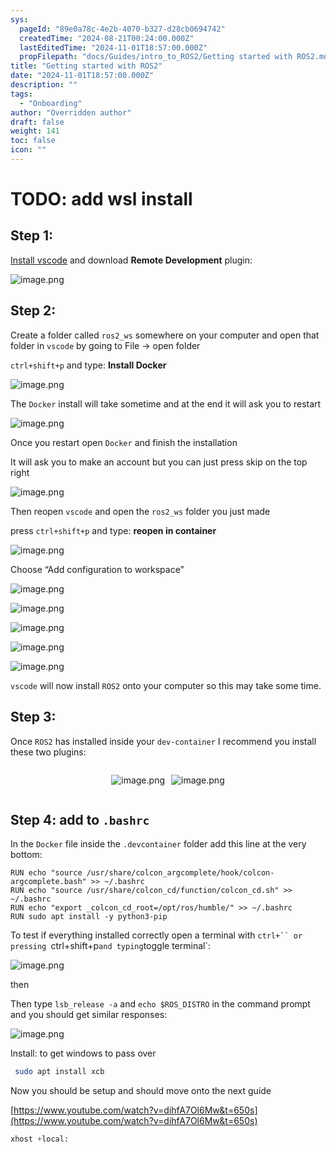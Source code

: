 ```yaml
---
sys:
  pageId: "89e0a78c-4e2b-4070-b327-d28cb0694742"
  createdTime: "2024-08-21T00:24:00.000Z"
  lastEditedTime: "2024-11-01T18:57:00.000Z"
  propFilepath: "docs/Guides/intro_to_ROS2/Getting started with ROS2.md"
title: "Getting started with ROS2"
date: "2024-11-01T18:57:00.000Z"
description: ""
tags:
  - "Onboarding"
author: "Overridden author"
draft: false
weight: 141
toc: false
icon: ""
---
```


# TODO: add wsl install

## Step 1:

[Install vscode](https://code.visualstudio.com/download) and download **Remote Development** plugin:

![image.png](https://prod-files-secure.s3.us-west-2.amazonaws.com/d518164a-d88e-44d1-a4ee-3adb3bd8bce0/efb52993-1881-4a40-b95e-6f020334f022/image.png?X-Amz-Algorithm=AWS4-HMAC-SHA256&X-Amz-Content-Sha256=UNSIGNED-PAYLOAD&X-Amz-Credential=ASIAZI2LB4663Q64VXMD%2F20250428%2Fus-west-2%2Fs3%2Faws4_request&X-Amz-Date=20250428T041159Z&X-Amz-Expires=3600&X-Amz-Security-Token=IQoJb3JpZ2luX2VjENH%2F%2F%2F%2F%2F%2F%2F%2F%2F%2FwEaCXVzLXdlc3QtMiJGMEQCICm9uuhA%2FzlGT%2Fj9X0QNEs2ggT0CD6So%2BsbDdWEDPalfAiAFZnLMTxQv9fOZmS3UKdHT7%2F8NdiDZeNBLFmQdR4VoSyr%2FAwhqEAAaDDYzNzQyMzE4MzgwNSIMBh9fV4jEdt%2FnOEqrKtwD7BDnu0ZyzAQeU0CRKJgnJ4EXxGApUgfpRoOf09Xi3rbbAt9mcWgoVfh2P%2FOuWdjkiC16eSZo3YJBqhOxAmm1i8i2TCFwtin9nB1RQFRsekKTiWqgSW5oiDKZscRVFtQsABDs2C10cWr1k9WX%2BEdHINsATndIBYCmy%2BhZjy7HZy7I3MEk8gdPNXXUByJMzTBLpM%2BHudxLzhpL5UlUw4HRRNxUiuHeWqA1OhbEepwQvPyBjKoW7XJ8K4rg3AwsWKFb%2Bs0Cx3BUSoxHNB67%2FNXfQ%2BG14BDQNqGEEBruX%2Bo2V6i6KY%2FGBzGQAQgRr8Ii06mTo5ViJu2CCuXBzBrYWI0alJT4GJh4%2FeYTeyiJcwnwThKeF%2BSVo9HqDzljRKCF0tQ6xkZmsOoFCmx3YOCqfyEAw01dbkHBtbE08q3%2BOgxsCMw1bncwRh2%2FyjWPgLNF5gNdOIR8VlTyb2SiGfUjkMu8oASVI8KVsNVGgdZvYIbfERaGBeZ1WPH7B%2BUFDLlIPCsUZYKCHyndA9xJsM865efsCqAX45cvE443tDBnGBslQKSz41gmbT0NAzZed81d6eUX%2BI2LUvM5jMdKoUYQLHaQ8%2FAA2QwML20JlTNfEJTngXpFLlK59ZePoobsagow%2FaG7wAY6pgHJmwcBORK9h6mBThteX2nxV%2FSnx2JZOG%2FGIQGzzfpS0dO4CkdpFtS5UvY28yvPlU896EAy1vl%2F8oAI5innNqf67YFnpWhbfsOxgN2q%2FkXVw7PdkYDhr3sNg4jnaj4Ye57wIK7RSbnpahouqOd9%2BrYco60%2BwrQ2DsnwVZAj6OYZpSsN1uOP6%2FABWFO8eyjRDsTc9ExW3Ajeb8LIWnYuaTQCGOaR0M0S&X-Amz-Signature=04d5c8c8376461fe26d43a7ecf8095a6a13c071c1ab676b1fdfdbf981b705571&X-Amz-SignedHeaders=host&x-id=GetObject)

## Step 2:

Create a folder called `ros2_ws` somewhere on your computer and open that folder in `vscode` by going to File → open folder 

`ctrl+shift+p` and type: **Install Docker**

![image.png](https://prod-files-secure.s3.us-west-2.amazonaws.com/d518164a-d88e-44d1-a4ee-3adb3bd8bce0/2269dc0e-1cd5-47ff-bceb-c04ad9b2eab0/image.png?X-Amz-Algorithm=AWS4-HMAC-SHA256&X-Amz-Content-Sha256=UNSIGNED-PAYLOAD&X-Amz-Credential=ASIAZI2LB4663Q64VXMD%2F20250428%2Fus-west-2%2Fs3%2Faws4_request&X-Amz-Date=20250428T041159Z&X-Amz-Expires=3600&X-Amz-Security-Token=IQoJb3JpZ2luX2VjENH%2F%2F%2F%2F%2F%2F%2F%2F%2F%2FwEaCXVzLXdlc3QtMiJGMEQCICm9uuhA%2FzlGT%2Fj9X0QNEs2ggT0CD6So%2BsbDdWEDPalfAiAFZnLMTxQv9fOZmS3UKdHT7%2F8NdiDZeNBLFmQdR4VoSyr%2FAwhqEAAaDDYzNzQyMzE4MzgwNSIMBh9fV4jEdt%2FnOEqrKtwD7BDnu0ZyzAQeU0CRKJgnJ4EXxGApUgfpRoOf09Xi3rbbAt9mcWgoVfh2P%2FOuWdjkiC16eSZo3YJBqhOxAmm1i8i2TCFwtin9nB1RQFRsekKTiWqgSW5oiDKZscRVFtQsABDs2C10cWr1k9WX%2BEdHINsATndIBYCmy%2BhZjy7HZy7I3MEk8gdPNXXUByJMzTBLpM%2BHudxLzhpL5UlUw4HRRNxUiuHeWqA1OhbEepwQvPyBjKoW7XJ8K4rg3AwsWKFb%2Bs0Cx3BUSoxHNB67%2FNXfQ%2BG14BDQNqGEEBruX%2Bo2V6i6KY%2FGBzGQAQgRr8Ii06mTo5ViJu2CCuXBzBrYWI0alJT4GJh4%2FeYTeyiJcwnwThKeF%2BSVo9HqDzljRKCF0tQ6xkZmsOoFCmx3YOCqfyEAw01dbkHBtbE08q3%2BOgxsCMw1bncwRh2%2FyjWPgLNF5gNdOIR8VlTyb2SiGfUjkMu8oASVI8KVsNVGgdZvYIbfERaGBeZ1WPH7B%2BUFDLlIPCsUZYKCHyndA9xJsM865efsCqAX45cvE443tDBnGBslQKSz41gmbT0NAzZed81d6eUX%2BI2LUvM5jMdKoUYQLHaQ8%2FAA2QwML20JlTNfEJTngXpFLlK59ZePoobsagow%2FaG7wAY6pgHJmwcBORK9h6mBThteX2nxV%2FSnx2JZOG%2FGIQGzzfpS0dO4CkdpFtS5UvY28yvPlU896EAy1vl%2F8oAI5innNqf67YFnpWhbfsOxgN2q%2FkXVw7PdkYDhr3sNg4jnaj4Ye57wIK7RSbnpahouqOd9%2BrYco60%2BwrQ2DsnwVZAj6OYZpSsN1uOP6%2FABWFO8eyjRDsTc9ExW3Ajeb8LIWnYuaTQCGOaR0M0S&X-Amz-Signature=426c3cdbb065aa8571c5ff6dee03ed8db2ce467ff409d9ddbd9b64fd2d7c84e3&X-Amz-SignedHeaders=host&x-id=GetObject)

The `Docker` install will take sometime and at the end it will ask you to restart

![image.png](https://prod-files-secure.s3.us-west-2.amazonaws.com/d518164a-d88e-44d1-a4ee-3adb3bd8bce0/ed233f78-be33-4b1f-b89c-9c346c0e961e/image.png?X-Amz-Algorithm=AWS4-HMAC-SHA256&X-Amz-Content-Sha256=UNSIGNED-PAYLOAD&X-Amz-Credential=ASIAZI2LB4663Q64VXMD%2F20250428%2Fus-west-2%2Fs3%2Faws4_request&X-Amz-Date=20250428T041159Z&X-Amz-Expires=3600&X-Amz-Security-Token=IQoJb3JpZ2luX2VjENH%2F%2F%2F%2F%2F%2F%2F%2F%2F%2FwEaCXVzLXdlc3QtMiJGMEQCICm9uuhA%2FzlGT%2Fj9X0QNEs2ggT0CD6So%2BsbDdWEDPalfAiAFZnLMTxQv9fOZmS3UKdHT7%2F8NdiDZeNBLFmQdR4VoSyr%2FAwhqEAAaDDYzNzQyMzE4MzgwNSIMBh9fV4jEdt%2FnOEqrKtwD7BDnu0ZyzAQeU0CRKJgnJ4EXxGApUgfpRoOf09Xi3rbbAt9mcWgoVfh2P%2FOuWdjkiC16eSZo3YJBqhOxAmm1i8i2TCFwtin9nB1RQFRsekKTiWqgSW5oiDKZscRVFtQsABDs2C10cWr1k9WX%2BEdHINsATndIBYCmy%2BhZjy7HZy7I3MEk8gdPNXXUByJMzTBLpM%2BHudxLzhpL5UlUw4HRRNxUiuHeWqA1OhbEepwQvPyBjKoW7XJ8K4rg3AwsWKFb%2Bs0Cx3BUSoxHNB67%2FNXfQ%2BG14BDQNqGEEBruX%2Bo2V6i6KY%2FGBzGQAQgRr8Ii06mTo5ViJu2CCuXBzBrYWI0alJT4GJh4%2FeYTeyiJcwnwThKeF%2BSVo9HqDzljRKCF0tQ6xkZmsOoFCmx3YOCqfyEAw01dbkHBtbE08q3%2BOgxsCMw1bncwRh2%2FyjWPgLNF5gNdOIR8VlTyb2SiGfUjkMu8oASVI8KVsNVGgdZvYIbfERaGBeZ1WPH7B%2BUFDLlIPCsUZYKCHyndA9xJsM865efsCqAX45cvE443tDBnGBslQKSz41gmbT0NAzZed81d6eUX%2BI2LUvM5jMdKoUYQLHaQ8%2FAA2QwML20JlTNfEJTngXpFLlK59ZePoobsagow%2FaG7wAY6pgHJmwcBORK9h6mBThteX2nxV%2FSnx2JZOG%2FGIQGzzfpS0dO4CkdpFtS5UvY28yvPlU896EAy1vl%2F8oAI5innNqf67YFnpWhbfsOxgN2q%2FkXVw7PdkYDhr3sNg4jnaj4Ye57wIK7RSbnpahouqOd9%2BrYco60%2BwrQ2DsnwVZAj6OYZpSsN1uOP6%2FABWFO8eyjRDsTc9ExW3Ajeb8LIWnYuaTQCGOaR0M0S&X-Amz-Signature=cbeeaca5b974f2f88c8aeaac685769647c3b4012485d6956dfc4f1b52f367735&X-Amz-SignedHeaders=host&x-id=GetObject)

Once you restart open `Docker` and finish the installation

It will ask you to make an account but you can just press skip on the top right

![image.png](https://prod-files-secure.s3.us-west-2.amazonaws.com/d518164a-d88e-44d1-a4ee-3adb3bd8bce0/21010ad9-1659-4fd9-9f59-9932a09b2a3d/image.png?X-Amz-Algorithm=AWS4-HMAC-SHA256&X-Amz-Content-Sha256=UNSIGNED-PAYLOAD&X-Amz-Credential=ASIAZI2LB4663Q64VXMD%2F20250428%2Fus-west-2%2Fs3%2Faws4_request&X-Amz-Date=20250428T041159Z&X-Amz-Expires=3600&X-Amz-Security-Token=IQoJb3JpZ2luX2VjENH%2F%2F%2F%2F%2F%2F%2F%2F%2F%2FwEaCXVzLXdlc3QtMiJGMEQCICm9uuhA%2FzlGT%2Fj9X0QNEs2ggT0CD6So%2BsbDdWEDPalfAiAFZnLMTxQv9fOZmS3UKdHT7%2F8NdiDZeNBLFmQdR4VoSyr%2FAwhqEAAaDDYzNzQyMzE4MzgwNSIMBh9fV4jEdt%2FnOEqrKtwD7BDnu0ZyzAQeU0CRKJgnJ4EXxGApUgfpRoOf09Xi3rbbAt9mcWgoVfh2P%2FOuWdjkiC16eSZo3YJBqhOxAmm1i8i2TCFwtin9nB1RQFRsekKTiWqgSW5oiDKZscRVFtQsABDs2C10cWr1k9WX%2BEdHINsATndIBYCmy%2BhZjy7HZy7I3MEk8gdPNXXUByJMzTBLpM%2BHudxLzhpL5UlUw4HRRNxUiuHeWqA1OhbEepwQvPyBjKoW7XJ8K4rg3AwsWKFb%2Bs0Cx3BUSoxHNB67%2FNXfQ%2BG14BDQNqGEEBruX%2Bo2V6i6KY%2FGBzGQAQgRr8Ii06mTo5ViJu2CCuXBzBrYWI0alJT4GJh4%2FeYTeyiJcwnwThKeF%2BSVo9HqDzljRKCF0tQ6xkZmsOoFCmx3YOCqfyEAw01dbkHBtbE08q3%2BOgxsCMw1bncwRh2%2FyjWPgLNF5gNdOIR8VlTyb2SiGfUjkMu8oASVI8KVsNVGgdZvYIbfERaGBeZ1WPH7B%2BUFDLlIPCsUZYKCHyndA9xJsM865efsCqAX45cvE443tDBnGBslQKSz41gmbT0NAzZed81d6eUX%2BI2LUvM5jMdKoUYQLHaQ8%2FAA2QwML20JlTNfEJTngXpFLlK59ZePoobsagow%2FaG7wAY6pgHJmwcBORK9h6mBThteX2nxV%2FSnx2JZOG%2FGIQGzzfpS0dO4CkdpFtS5UvY28yvPlU896EAy1vl%2F8oAI5innNqf67YFnpWhbfsOxgN2q%2FkXVw7PdkYDhr3sNg4jnaj4Ye57wIK7RSbnpahouqOd9%2BrYco60%2BwrQ2DsnwVZAj6OYZpSsN1uOP6%2FABWFO8eyjRDsTc9ExW3Ajeb8LIWnYuaTQCGOaR0M0S&X-Amz-Signature=a2eabcbfbe445df909219bcd8c114c814457161856059dcb4d3b8c828bc89590&X-Amz-SignedHeaders=host&x-id=GetObject)

Then reopen `vscode` and open the `ros2_ws` folder you just made

press `ctrl+shift+p` and type: **reopen in container**

![image.png](https://prod-files-secure.s3.us-west-2.amazonaws.com/d518164a-d88e-44d1-a4ee-3adb3bd8bce0/4e93b8c2-41ad-488c-8095-c74205196118/image.png?X-Amz-Algorithm=AWS4-HMAC-SHA256&X-Amz-Content-Sha256=UNSIGNED-PAYLOAD&X-Amz-Credential=ASIAZI2LB4663Q64VXMD%2F20250428%2Fus-west-2%2Fs3%2Faws4_request&X-Amz-Date=20250428T041159Z&X-Amz-Expires=3600&X-Amz-Security-Token=IQoJb3JpZ2luX2VjENH%2F%2F%2F%2F%2F%2F%2F%2F%2F%2FwEaCXVzLXdlc3QtMiJGMEQCICm9uuhA%2FzlGT%2Fj9X0QNEs2ggT0CD6So%2BsbDdWEDPalfAiAFZnLMTxQv9fOZmS3UKdHT7%2F8NdiDZeNBLFmQdR4VoSyr%2FAwhqEAAaDDYzNzQyMzE4MzgwNSIMBh9fV4jEdt%2FnOEqrKtwD7BDnu0ZyzAQeU0CRKJgnJ4EXxGApUgfpRoOf09Xi3rbbAt9mcWgoVfh2P%2FOuWdjkiC16eSZo3YJBqhOxAmm1i8i2TCFwtin9nB1RQFRsekKTiWqgSW5oiDKZscRVFtQsABDs2C10cWr1k9WX%2BEdHINsATndIBYCmy%2BhZjy7HZy7I3MEk8gdPNXXUByJMzTBLpM%2BHudxLzhpL5UlUw4HRRNxUiuHeWqA1OhbEepwQvPyBjKoW7XJ8K4rg3AwsWKFb%2Bs0Cx3BUSoxHNB67%2FNXfQ%2BG14BDQNqGEEBruX%2Bo2V6i6KY%2FGBzGQAQgRr8Ii06mTo5ViJu2CCuXBzBrYWI0alJT4GJh4%2FeYTeyiJcwnwThKeF%2BSVo9HqDzljRKCF0tQ6xkZmsOoFCmx3YOCqfyEAw01dbkHBtbE08q3%2BOgxsCMw1bncwRh2%2FyjWPgLNF5gNdOIR8VlTyb2SiGfUjkMu8oASVI8KVsNVGgdZvYIbfERaGBeZ1WPH7B%2BUFDLlIPCsUZYKCHyndA9xJsM865efsCqAX45cvE443tDBnGBslQKSz41gmbT0NAzZed81d6eUX%2BI2LUvM5jMdKoUYQLHaQ8%2FAA2QwML20JlTNfEJTngXpFLlK59ZePoobsagow%2FaG7wAY6pgHJmwcBORK9h6mBThteX2nxV%2FSnx2JZOG%2FGIQGzzfpS0dO4CkdpFtS5UvY28yvPlU896EAy1vl%2F8oAI5innNqf67YFnpWhbfsOxgN2q%2FkXVw7PdkYDhr3sNg4jnaj4Ye57wIK7RSbnpahouqOd9%2BrYco60%2BwrQ2DsnwVZAj6OYZpSsN1uOP6%2FABWFO8eyjRDsTc9ExW3Ajeb8LIWnYuaTQCGOaR0M0S&X-Amz-Signature=8b7532a1f15333d7591d1b711a76ec7803b4ff61986490ad415e63bda23e731f&X-Amz-SignedHeaders=host&x-id=GetObject)

Choose “Add configuration to workspace”

![image.png](https://prod-files-secure.s3.us-west-2.amazonaws.com/d518164a-d88e-44d1-a4ee-3adb3bd8bce0/9560b282-5060-4989-ba37-97e7b2c22476/image.png?X-Amz-Algorithm=AWS4-HMAC-SHA256&X-Amz-Content-Sha256=UNSIGNED-PAYLOAD&X-Amz-Credential=ASIAZI2LB4663Q64VXMD%2F20250428%2Fus-west-2%2Fs3%2Faws4_request&X-Amz-Date=20250428T041159Z&X-Amz-Expires=3600&X-Amz-Security-Token=IQoJb3JpZ2luX2VjENH%2F%2F%2F%2F%2F%2F%2F%2F%2F%2FwEaCXVzLXdlc3QtMiJGMEQCICm9uuhA%2FzlGT%2Fj9X0QNEs2ggT0CD6So%2BsbDdWEDPalfAiAFZnLMTxQv9fOZmS3UKdHT7%2F8NdiDZeNBLFmQdR4VoSyr%2FAwhqEAAaDDYzNzQyMzE4MzgwNSIMBh9fV4jEdt%2FnOEqrKtwD7BDnu0ZyzAQeU0CRKJgnJ4EXxGApUgfpRoOf09Xi3rbbAt9mcWgoVfh2P%2FOuWdjkiC16eSZo3YJBqhOxAmm1i8i2TCFwtin9nB1RQFRsekKTiWqgSW5oiDKZscRVFtQsABDs2C10cWr1k9WX%2BEdHINsATndIBYCmy%2BhZjy7HZy7I3MEk8gdPNXXUByJMzTBLpM%2BHudxLzhpL5UlUw4HRRNxUiuHeWqA1OhbEepwQvPyBjKoW7XJ8K4rg3AwsWKFb%2Bs0Cx3BUSoxHNB67%2FNXfQ%2BG14BDQNqGEEBruX%2Bo2V6i6KY%2FGBzGQAQgRr8Ii06mTo5ViJu2CCuXBzBrYWI0alJT4GJh4%2FeYTeyiJcwnwThKeF%2BSVo9HqDzljRKCF0tQ6xkZmsOoFCmx3YOCqfyEAw01dbkHBtbE08q3%2BOgxsCMw1bncwRh2%2FyjWPgLNF5gNdOIR8VlTyb2SiGfUjkMu8oASVI8KVsNVGgdZvYIbfERaGBeZ1WPH7B%2BUFDLlIPCsUZYKCHyndA9xJsM865efsCqAX45cvE443tDBnGBslQKSz41gmbT0NAzZed81d6eUX%2BI2LUvM5jMdKoUYQLHaQ8%2FAA2QwML20JlTNfEJTngXpFLlK59ZePoobsagow%2FaG7wAY6pgHJmwcBORK9h6mBThteX2nxV%2FSnx2JZOG%2FGIQGzzfpS0dO4CkdpFtS5UvY28yvPlU896EAy1vl%2F8oAI5innNqf67YFnpWhbfsOxgN2q%2FkXVw7PdkYDhr3sNg4jnaj4Ye57wIK7RSbnpahouqOd9%2BrYco60%2BwrQ2DsnwVZAj6OYZpSsN1uOP6%2FABWFO8eyjRDsTc9ExW3Ajeb8LIWnYuaTQCGOaR0M0S&X-Amz-Signature=ca344649b1bbe09246ab4ae99f988fcfdd8c327c38cae461ed67a3601b1b11ee&X-Amz-SignedHeaders=host&x-id=GetObject)

![image.png](https://prod-files-secure.s3.us-west-2.amazonaws.com/d518164a-d88e-44d1-a4ee-3adb3bd8bce0/2ee63f81-886b-48e8-a553-dc6e5eac99e4/image.png?X-Amz-Algorithm=AWS4-HMAC-SHA256&X-Amz-Content-Sha256=UNSIGNED-PAYLOAD&X-Amz-Credential=ASIAZI2LB4663Q64VXMD%2F20250428%2Fus-west-2%2Fs3%2Faws4_request&X-Amz-Date=20250428T041159Z&X-Amz-Expires=3600&X-Amz-Security-Token=IQoJb3JpZ2luX2VjENH%2F%2F%2F%2F%2F%2F%2F%2F%2F%2FwEaCXVzLXdlc3QtMiJGMEQCICm9uuhA%2FzlGT%2Fj9X0QNEs2ggT0CD6So%2BsbDdWEDPalfAiAFZnLMTxQv9fOZmS3UKdHT7%2F8NdiDZeNBLFmQdR4VoSyr%2FAwhqEAAaDDYzNzQyMzE4MzgwNSIMBh9fV4jEdt%2FnOEqrKtwD7BDnu0ZyzAQeU0CRKJgnJ4EXxGApUgfpRoOf09Xi3rbbAt9mcWgoVfh2P%2FOuWdjkiC16eSZo3YJBqhOxAmm1i8i2TCFwtin9nB1RQFRsekKTiWqgSW5oiDKZscRVFtQsABDs2C10cWr1k9WX%2BEdHINsATndIBYCmy%2BhZjy7HZy7I3MEk8gdPNXXUByJMzTBLpM%2BHudxLzhpL5UlUw4HRRNxUiuHeWqA1OhbEepwQvPyBjKoW7XJ8K4rg3AwsWKFb%2Bs0Cx3BUSoxHNB67%2FNXfQ%2BG14BDQNqGEEBruX%2Bo2V6i6KY%2FGBzGQAQgRr8Ii06mTo5ViJu2CCuXBzBrYWI0alJT4GJh4%2FeYTeyiJcwnwThKeF%2BSVo9HqDzljRKCF0tQ6xkZmsOoFCmx3YOCqfyEAw01dbkHBtbE08q3%2BOgxsCMw1bncwRh2%2FyjWPgLNF5gNdOIR8VlTyb2SiGfUjkMu8oASVI8KVsNVGgdZvYIbfERaGBeZ1WPH7B%2BUFDLlIPCsUZYKCHyndA9xJsM865efsCqAX45cvE443tDBnGBslQKSz41gmbT0NAzZed81d6eUX%2BI2LUvM5jMdKoUYQLHaQ8%2FAA2QwML20JlTNfEJTngXpFLlK59ZePoobsagow%2FaG7wAY6pgHJmwcBORK9h6mBThteX2nxV%2FSnx2JZOG%2FGIQGzzfpS0dO4CkdpFtS5UvY28yvPlU896EAy1vl%2F8oAI5innNqf67YFnpWhbfsOxgN2q%2FkXVw7PdkYDhr3sNg4jnaj4Ye57wIK7RSbnpahouqOd9%2BrYco60%2BwrQ2DsnwVZAj6OYZpSsN1uOP6%2FABWFO8eyjRDsTc9ExW3Ajeb8LIWnYuaTQCGOaR0M0S&X-Amz-Signature=efe7b399d7873946728ce84856f15babb7d2bb46849e03b0e170703a15431587&X-Amz-SignedHeaders=host&x-id=GetObject)

![image.png](https://prod-files-secure.s3.us-west-2.amazonaws.com/d518164a-d88e-44d1-a4ee-3adb3bd8bce0/ae1580b2-b048-407e-aed9-b584224a7a04/image.png?X-Amz-Algorithm=AWS4-HMAC-SHA256&X-Amz-Content-Sha256=UNSIGNED-PAYLOAD&X-Amz-Credential=ASIAZI2LB4663Q64VXMD%2F20250428%2Fus-west-2%2Fs3%2Faws4_request&X-Amz-Date=20250428T041159Z&X-Amz-Expires=3600&X-Amz-Security-Token=IQoJb3JpZ2luX2VjENH%2F%2F%2F%2F%2F%2F%2F%2F%2F%2FwEaCXVzLXdlc3QtMiJGMEQCICm9uuhA%2FzlGT%2Fj9X0QNEs2ggT0CD6So%2BsbDdWEDPalfAiAFZnLMTxQv9fOZmS3UKdHT7%2F8NdiDZeNBLFmQdR4VoSyr%2FAwhqEAAaDDYzNzQyMzE4MzgwNSIMBh9fV4jEdt%2FnOEqrKtwD7BDnu0ZyzAQeU0CRKJgnJ4EXxGApUgfpRoOf09Xi3rbbAt9mcWgoVfh2P%2FOuWdjkiC16eSZo3YJBqhOxAmm1i8i2TCFwtin9nB1RQFRsekKTiWqgSW5oiDKZscRVFtQsABDs2C10cWr1k9WX%2BEdHINsATndIBYCmy%2BhZjy7HZy7I3MEk8gdPNXXUByJMzTBLpM%2BHudxLzhpL5UlUw4HRRNxUiuHeWqA1OhbEepwQvPyBjKoW7XJ8K4rg3AwsWKFb%2Bs0Cx3BUSoxHNB67%2FNXfQ%2BG14BDQNqGEEBruX%2Bo2V6i6KY%2FGBzGQAQgRr8Ii06mTo5ViJu2CCuXBzBrYWI0alJT4GJh4%2FeYTeyiJcwnwThKeF%2BSVo9HqDzljRKCF0tQ6xkZmsOoFCmx3YOCqfyEAw01dbkHBtbE08q3%2BOgxsCMw1bncwRh2%2FyjWPgLNF5gNdOIR8VlTyb2SiGfUjkMu8oASVI8KVsNVGgdZvYIbfERaGBeZ1WPH7B%2BUFDLlIPCsUZYKCHyndA9xJsM865efsCqAX45cvE443tDBnGBslQKSz41gmbT0NAzZed81d6eUX%2BI2LUvM5jMdKoUYQLHaQ8%2FAA2QwML20JlTNfEJTngXpFLlK59ZePoobsagow%2FaG7wAY6pgHJmwcBORK9h6mBThteX2nxV%2FSnx2JZOG%2FGIQGzzfpS0dO4CkdpFtS5UvY28yvPlU896EAy1vl%2F8oAI5innNqf67YFnpWhbfsOxgN2q%2FkXVw7PdkYDhr3sNg4jnaj4Ye57wIK7RSbnpahouqOd9%2BrYco60%2BwrQ2DsnwVZAj6OYZpSsN1uOP6%2FABWFO8eyjRDsTc9ExW3Ajeb8LIWnYuaTQCGOaR0M0S&X-Amz-Signature=ecc1a3bf7fe3a824761a65237864d391fa286ab7deef308e60a173c66bb7e764&X-Amz-SignedHeaders=host&x-id=GetObject)

![image.png](https://prod-files-secure.s3.us-west-2.amazonaws.com/d518164a-d88e-44d1-a4ee-3adb3bd8bce0/53255b28-f75e-430f-b9e3-c0ac8577e42b/image.png?X-Amz-Algorithm=AWS4-HMAC-SHA256&X-Amz-Content-Sha256=UNSIGNED-PAYLOAD&X-Amz-Credential=ASIAZI2LB4663Q64VXMD%2F20250428%2Fus-west-2%2Fs3%2Faws4_request&X-Amz-Date=20250428T041159Z&X-Amz-Expires=3600&X-Amz-Security-Token=IQoJb3JpZ2luX2VjENH%2F%2F%2F%2F%2F%2F%2F%2F%2F%2FwEaCXVzLXdlc3QtMiJGMEQCICm9uuhA%2FzlGT%2Fj9X0QNEs2ggT0CD6So%2BsbDdWEDPalfAiAFZnLMTxQv9fOZmS3UKdHT7%2F8NdiDZeNBLFmQdR4VoSyr%2FAwhqEAAaDDYzNzQyMzE4MzgwNSIMBh9fV4jEdt%2FnOEqrKtwD7BDnu0ZyzAQeU0CRKJgnJ4EXxGApUgfpRoOf09Xi3rbbAt9mcWgoVfh2P%2FOuWdjkiC16eSZo3YJBqhOxAmm1i8i2TCFwtin9nB1RQFRsekKTiWqgSW5oiDKZscRVFtQsABDs2C10cWr1k9WX%2BEdHINsATndIBYCmy%2BhZjy7HZy7I3MEk8gdPNXXUByJMzTBLpM%2BHudxLzhpL5UlUw4HRRNxUiuHeWqA1OhbEepwQvPyBjKoW7XJ8K4rg3AwsWKFb%2Bs0Cx3BUSoxHNB67%2FNXfQ%2BG14BDQNqGEEBruX%2Bo2V6i6KY%2FGBzGQAQgRr8Ii06mTo5ViJu2CCuXBzBrYWI0alJT4GJh4%2FeYTeyiJcwnwThKeF%2BSVo9HqDzljRKCF0tQ6xkZmsOoFCmx3YOCqfyEAw01dbkHBtbE08q3%2BOgxsCMw1bncwRh2%2FyjWPgLNF5gNdOIR8VlTyb2SiGfUjkMu8oASVI8KVsNVGgdZvYIbfERaGBeZ1WPH7B%2BUFDLlIPCsUZYKCHyndA9xJsM865efsCqAX45cvE443tDBnGBslQKSz41gmbT0NAzZed81d6eUX%2BI2LUvM5jMdKoUYQLHaQ8%2FAA2QwML20JlTNfEJTngXpFLlK59ZePoobsagow%2FaG7wAY6pgHJmwcBORK9h6mBThteX2nxV%2FSnx2JZOG%2FGIQGzzfpS0dO4CkdpFtS5UvY28yvPlU896EAy1vl%2F8oAI5innNqf67YFnpWhbfsOxgN2q%2FkXVw7PdkYDhr3sNg4jnaj4Ye57wIK7RSbnpahouqOd9%2BrYco60%2BwrQ2DsnwVZAj6OYZpSsN1uOP6%2FABWFO8eyjRDsTc9ExW3Ajeb8LIWnYuaTQCGOaR0M0S&X-Amz-Signature=d021885f1a22b1774bae35fd6888817c247bd69a578acff320e289b9ddc416ea&X-Amz-SignedHeaders=host&x-id=GetObject)

![image.png](https://prod-files-secure.s3.us-west-2.amazonaws.com/d518164a-d88e-44d1-a4ee-3adb3bd8bce0/7c562767-5af9-4ffb-97d1-327bcdf4ee00/image.png?X-Amz-Algorithm=AWS4-HMAC-SHA256&X-Amz-Content-Sha256=UNSIGNED-PAYLOAD&X-Amz-Credential=ASIAZI2LB4663Q64VXMD%2F20250428%2Fus-west-2%2Fs3%2Faws4_request&X-Amz-Date=20250428T041159Z&X-Amz-Expires=3600&X-Amz-Security-Token=IQoJb3JpZ2luX2VjENH%2F%2F%2F%2F%2F%2F%2F%2F%2F%2FwEaCXVzLXdlc3QtMiJGMEQCICm9uuhA%2FzlGT%2Fj9X0QNEs2ggT0CD6So%2BsbDdWEDPalfAiAFZnLMTxQv9fOZmS3UKdHT7%2F8NdiDZeNBLFmQdR4VoSyr%2FAwhqEAAaDDYzNzQyMzE4MzgwNSIMBh9fV4jEdt%2FnOEqrKtwD7BDnu0ZyzAQeU0CRKJgnJ4EXxGApUgfpRoOf09Xi3rbbAt9mcWgoVfh2P%2FOuWdjkiC16eSZo3YJBqhOxAmm1i8i2TCFwtin9nB1RQFRsekKTiWqgSW5oiDKZscRVFtQsABDs2C10cWr1k9WX%2BEdHINsATndIBYCmy%2BhZjy7HZy7I3MEk8gdPNXXUByJMzTBLpM%2BHudxLzhpL5UlUw4HRRNxUiuHeWqA1OhbEepwQvPyBjKoW7XJ8K4rg3AwsWKFb%2Bs0Cx3BUSoxHNB67%2FNXfQ%2BG14BDQNqGEEBruX%2Bo2V6i6KY%2FGBzGQAQgRr8Ii06mTo5ViJu2CCuXBzBrYWI0alJT4GJh4%2FeYTeyiJcwnwThKeF%2BSVo9HqDzljRKCF0tQ6xkZmsOoFCmx3YOCqfyEAw01dbkHBtbE08q3%2BOgxsCMw1bncwRh2%2FyjWPgLNF5gNdOIR8VlTyb2SiGfUjkMu8oASVI8KVsNVGgdZvYIbfERaGBeZ1WPH7B%2BUFDLlIPCsUZYKCHyndA9xJsM865efsCqAX45cvE443tDBnGBslQKSz41gmbT0NAzZed81d6eUX%2BI2LUvM5jMdKoUYQLHaQ8%2FAA2QwML20JlTNfEJTngXpFLlK59ZePoobsagow%2FaG7wAY6pgHJmwcBORK9h6mBThteX2nxV%2FSnx2JZOG%2FGIQGzzfpS0dO4CkdpFtS5UvY28yvPlU896EAy1vl%2F8oAI5innNqf67YFnpWhbfsOxgN2q%2FkXVw7PdkYDhr3sNg4jnaj4Ye57wIK7RSbnpahouqOd9%2BrYco60%2BwrQ2DsnwVZAj6OYZpSsN1uOP6%2FABWFO8eyjRDsTc9ExW3Ajeb8LIWnYuaTQCGOaR0M0S&X-Amz-Signature=84ef5e03528ad1786997e773f7f1277ad3c92962a1a1e70218a467a8886b38b9&X-Amz-SignedHeaders=host&x-id=GetObject)

`vscode` will now install `ROS2` onto your computer so this may take some time.

## Step 3:

Once `ROS2` has installed inside your `dev-container` I recommend you install these two plugins:

<div style="display: flex;flex-direction: row; column-gap:10px; max-width: 630px;justify-content: center;">
<div>

![image.png](https://prod-files-secure.s3.us-west-2.amazonaws.com/d518164a-d88e-44d1-a4ee-3adb3bd8bce0/3fc3d550-5a54-4ba1-ba6b-faa01cdb7369/image.png?X-Amz-Algorithm=AWS4-HMAC-SHA256&X-Amz-Content-Sha256=UNSIGNED-PAYLOAD&X-Amz-Credential=ASIAZI2LB46626A37AN6%2F20250428%2Fus-west-2%2Fs3%2Faws4_request&X-Amz-Date=20250428T041200Z&X-Amz-Expires=3600&X-Amz-Security-Token=IQoJb3JpZ2luX2VjENH%2F%2F%2F%2F%2F%2F%2F%2F%2F%2FwEaCXVzLXdlc3QtMiJGMEQCIBQXz5Ee6%2BBJ2LfpqynHykHQIC%2BLw2vaPa47P%2F8W5Q3kAiBAjqLM9YVlH19MFrOAzRo%2Ftj7jkbWnS%2FxQB6ncS6ouLyr%2FAwhqEAAaDDYzNzQyMzE4MzgwNSIMebk3qlc5DbkfdjfQKtwDf8MXQ3G4JvL95%2BnfXQ0kcdgurwf38Xc%2Bd2bUF7t2EZUtTvvq%2FqnNVQTp%2Fjm7Paiuphc75tnpXKfDZoxdSpyuHulIaqq8d6aO%2Fz2UUY%2B9VcoiARiv7s3X5WoCO8xFzSVyaIACZPxVNbYEQBSu%2BX5oGVa6u5eFqLweAeRrYGLAP1vvyzKw42wy5Kz9iKE41oUDubBT64KVJDQuBex9fNmI1iY36xksZKhEu%2Fn%2Fv5rFt8WG9FH6OWLRntazMM5TfAvLeU%2B3dMDIuqCe8S05zL8gQ4IpXHIp2x0wG1GDJoTCdkVwaZgyKZvXcHfgqGDa%2F4Io3d9HekUPKV%2Fb%2B5vwegJjPXfsB9dd738PkwPLjq68vCSq1nZ4xoKVG1gLnd1fAxGzVxtJdHZYsAUOlw9HxheLu2uo3v2nk08EJKfLmzSwVVnNJITtBUH7Bnz2RilJCqAPyo2jBDS%2FDxeFo9hRKYCdzFaz0a41%2BkAABQtrSYYlrHTokG4jpsHunjT740QVJpi7ULWN%2FovkOzK%2FhH9bmYbwWETEM3bEVNsUVQH3kJeQi49QW2ek1%2Bo0gh%2BcPHlnzjHFL91tdn%2FUQZILbh8BhbtZCLoU66zFtrUAGZAOO9Ols%2BjFOutriFKxhpA9tZQw66K7wAY6pgEPZjK9Gh4zYTdTMNcBGC7KCeBgSHIn1YxUgzX4VrzpULnYrT4JxHD4m9kmoZ85ei2%2FvsWJhpf9ZxDGtp9WAT4apsUMWTgT5GzuIEnqo%2F%2FmuDipaY1yb9KWe%2FYdveAqkLVIVHioXoTLTCYZAoBYtH0SJ3JPHTglYGTuG9Uo9QXC8i8fmIpVLac8S2XPzcgaGs1d4O9QA4hE9N%2BdnPXfNdJvlZ0uoniU&X-Amz-Signature=7c0eafc0f300435e7db2a28675f5e49d9a3d1b99c1d9656ab56c54521e9daf75&X-Amz-SignedHeaders=host&x-id=GetObject)

</div>
<div>

![image.png](https://prod-files-secure.s3.us-west-2.amazonaws.com/d518164a-d88e-44d1-a4ee-3adb3bd8bce0/d994cc66-13c2-4093-a5a3-f84cf4601a82/image.png?X-Amz-Algorithm=AWS4-HMAC-SHA256&X-Amz-Content-Sha256=UNSIGNED-PAYLOAD&X-Amz-Credential=ASIAZI2LB466RYV5ZKMM%2F20250428%2Fus-west-2%2Fs3%2Faws4_request&X-Amz-Date=20250428T041201Z&X-Amz-Expires=3600&X-Amz-Security-Token=IQoJb3JpZ2luX2VjENH%2F%2F%2F%2F%2F%2F%2F%2F%2F%2FwEaCXVzLXdlc3QtMiJHMEUCIB9DjymMGzDX0i1EsmtiGG9H2pFSAd7kj%2BfK2xoLFbtoAiEA0cpJ0Mjcim%2Bu4IJeAuo8YcIHEXyajudeYjyfBHbAcUMq%2FwMIahAAGgw2Mzc0MjMxODM4MDUiDDnV3fvcrIUwGktrQCrcA0fnQMI03LL2G6QsYLvYwnZiiLxpe18hw3IMl0AhvBk%2BwnzX2cAB9Fs6FuGOKVdf5dPSznvdRHB3wzDyusqHnND2Qvdpipd0pueaMC%2BvaCWHkQZvhEKqq7th1dz5UHZZbnKIBwdUrPfSJXlksLE9C74rp8WnJAsKQEUJvJTmrCAh5Ci5y%2Bn5Ldc8XL4ezfYbCEqwaMWpO0Yh%2BJSrlG4Wk7kkGjlLKZvf6G1mJ6G85b3QI46XU8pZVrczUtoEwPEVPmO%2BTwpykQuB3w4dJ49XDm91uotXW07ozwkh5%2FkEfztt%2FCu0rzoVftx2d7sArRVA%2FmxWbOQjrqoRhx0ywuvPHgCjO2JZWMqBJGls5ksaWu1Es5AtFAkBq3g4eP8RGUsmRP%2FeQT886vsPYEewTM4a8WAx7cjNg61eo1i21bSXJP9bJzTh7SWylt6lDv7OY%2BKMcR2vy0X%2BwsnWoRo3d2lGoVeflVriQdcQJ7D2WlJ3v2sxS1llAGxIAri5V3A%2BbmcKpnqnPrp3b40ZQzmXzEvLPKMbj799oQwmNTMsQCmr95w9Imc87PE6lPFBfT1Nbc7ueFu23td72vpHYBRD68cL3eKR%2Ffuax54WjwqFdB496zTCOFYgypy4fDVbTMVLMIasu8AGOqUB1Q74Pt8azsDM9L1hhJO6VFhOwnwSDoAkGKpNd1eRpqL6760xD%2FJYpRZKBNCFDPK5kvMvL4jH460k9z2tkwgpJxGb8XHn3mZykZN9XrqeQQEFawccAtGcz89HdqfrnJxkcW9jPvxJ8lP3lH21no8jobRT4enFFVV8K2GiSeTYkEppdIeSpCk5iFLPvJhodSbjr9wiGSKWf%2B6dAs3OdNm6MRlAfshn&X-Amz-Signature=60d6315f1a52d4cfc1899db3bf97d729b1ca2c5cedb6a26e3fc921b0ce3d30ec&X-Amz-SignedHeaders=host&x-id=GetObject)

</div>
</div>

## Step 4: add to `.bashrc`

In the `Docker` file inside the `.devcontainer` folder add this line at the very bottom: 

```docker
RUN echo "source /usr/share/colcon_argcomplete/hook/colcon-argcomplete.bash" >> ~/.bashrc
RUN echo "source /usr/share/colcon_cd/function/colcon_cd.sh" >> ~/.bashrc
RUN echo "export _colcon_cd_root=/opt/ros/humble/" >> ~/.bashrc
RUN sudo apt install -y python3-pip 
```

To test if everything installed correctly open a terminal with `ctrl+`` or pressing `ctrl+shift+p` and typing `toggle terminal`:

![image.png](https://prod-files-secure.s3.us-west-2.amazonaws.com/d518164a-d88e-44d1-a4ee-3adb3bd8bce0/6a4943d8-b04e-4c02-9a58-775f3384d1a5/image.png?X-Amz-Algorithm=AWS4-HMAC-SHA256&X-Amz-Content-Sha256=UNSIGNED-PAYLOAD&X-Amz-Credential=ASIAZI2LB4663Q64VXMD%2F20250428%2Fus-west-2%2Fs3%2Faws4_request&X-Amz-Date=20250428T041159Z&X-Amz-Expires=3600&X-Amz-Security-Token=IQoJb3JpZ2luX2VjENH%2F%2F%2F%2F%2F%2F%2F%2F%2F%2FwEaCXVzLXdlc3QtMiJGMEQCICm9uuhA%2FzlGT%2Fj9X0QNEs2ggT0CD6So%2BsbDdWEDPalfAiAFZnLMTxQv9fOZmS3UKdHT7%2F8NdiDZeNBLFmQdR4VoSyr%2FAwhqEAAaDDYzNzQyMzE4MzgwNSIMBh9fV4jEdt%2FnOEqrKtwD7BDnu0ZyzAQeU0CRKJgnJ4EXxGApUgfpRoOf09Xi3rbbAt9mcWgoVfh2P%2FOuWdjkiC16eSZo3YJBqhOxAmm1i8i2TCFwtin9nB1RQFRsekKTiWqgSW5oiDKZscRVFtQsABDs2C10cWr1k9WX%2BEdHINsATndIBYCmy%2BhZjy7HZy7I3MEk8gdPNXXUByJMzTBLpM%2BHudxLzhpL5UlUw4HRRNxUiuHeWqA1OhbEepwQvPyBjKoW7XJ8K4rg3AwsWKFb%2Bs0Cx3BUSoxHNB67%2FNXfQ%2BG14BDQNqGEEBruX%2Bo2V6i6KY%2FGBzGQAQgRr8Ii06mTo5ViJu2CCuXBzBrYWI0alJT4GJh4%2FeYTeyiJcwnwThKeF%2BSVo9HqDzljRKCF0tQ6xkZmsOoFCmx3YOCqfyEAw01dbkHBtbE08q3%2BOgxsCMw1bncwRh2%2FyjWPgLNF5gNdOIR8VlTyb2SiGfUjkMu8oASVI8KVsNVGgdZvYIbfERaGBeZ1WPH7B%2BUFDLlIPCsUZYKCHyndA9xJsM865efsCqAX45cvE443tDBnGBslQKSz41gmbT0NAzZed81d6eUX%2BI2LUvM5jMdKoUYQLHaQ8%2FAA2QwML20JlTNfEJTngXpFLlK59ZePoobsagow%2FaG7wAY6pgHJmwcBORK9h6mBThteX2nxV%2FSnx2JZOG%2FGIQGzzfpS0dO4CkdpFtS5UvY28yvPlU896EAy1vl%2F8oAI5innNqf67YFnpWhbfsOxgN2q%2FkXVw7PdkYDhr3sNg4jnaj4Ye57wIK7RSbnpahouqOd9%2BrYco60%2BwrQ2DsnwVZAj6OYZpSsN1uOP6%2FABWFO8eyjRDsTc9ExW3Ajeb8LIWnYuaTQCGOaR0M0S&X-Amz-Signature=c5a1c9162aeafcf285e9eda8a43c7919bd9333fac3c77f48578a94aba64851a2&X-Amz-SignedHeaders=host&x-id=GetObject)

then 

Then type `lsb_release -a` and `echo $ROS_DISTRO` in the command prompt and you should get similar responses:

![image.png](https://prod-files-secure.s3.us-west-2.amazonaws.com/d518164a-d88e-44d1-a4ee-3adb3bd8bce0/3e635dec-a805-4e85-8b9e-d000e5b71a4e/image.png?X-Amz-Algorithm=AWS4-HMAC-SHA256&X-Amz-Content-Sha256=UNSIGNED-PAYLOAD&X-Amz-Credential=ASIAZI2LB4663Q64VXMD%2F20250428%2Fus-west-2%2Fs3%2Faws4_request&X-Amz-Date=20250428T041159Z&X-Amz-Expires=3600&X-Amz-Security-Token=IQoJb3JpZ2luX2VjENH%2F%2F%2F%2F%2F%2F%2F%2F%2F%2FwEaCXVzLXdlc3QtMiJGMEQCICm9uuhA%2FzlGT%2Fj9X0QNEs2ggT0CD6So%2BsbDdWEDPalfAiAFZnLMTxQv9fOZmS3UKdHT7%2F8NdiDZeNBLFmQdR4VoSyr%2FAwhqEAAaDDYzNzQyMzE4MzgwNSIMBh9fV4jEdt%2FnOEqrKtwD7BDnu0ZyzAQeU0CRKJgnJ4EXxGApUgfpRoOf09Xi3rbbAt9mcWgoVfh2P%2FOuWdjkiC16eSZo3YJBqhOxAmm1i8i2TCFwtin9nB1RQFRsekKTiWqgSW5oiDKZscRVFtQsABDs2C10cWr1k9WX%2BEdHINsATndIBYCmy%2BhZjy7HZy7I3MEk8gdPNXXUByJMzTBLpM%2BHudxLzhpL5UlUw4HRRNxUiuHeWqA1OhbEepwQvPyBjKoW7XJ8K4rg3AwsWKFb%2Bs0Cx3BUSoxHNB67%2FNXfQ%2BG14BDQNqGEEBruX%2Bo2V6i6KY%2FGBzGQAQgRr8Ii06mTo5ViJu2CCuXBzBrYWI0alJT4GJh4%2FeYTeyiJcwnwThKeF%2BSVo9HqDzljRKCF0tQ6xkZmsOoFCmx3YOCqfyEAw01dbkHBtbE08q3%2BOgxsCMw1bncwRh2%2FyjWPgLNF5gNdOIR8VlTyb2SiGfUjkMu8oASVI8KVsNVGgdZvYIbfERaGBeZ1WPH7B%2BUFDLlIPCsUZYKCHyndA9xJsM865efsCqAX45cvE443tDBnGBslQKSz41gmbT0NAzZed81d6eUX%2BI2LUvM5jMdKoUYQLHaQ8%2FAA2QwML20JlTNfEJTngXpFLlK59ZePoobsagow%2FaG7wAY6pgHJmwcBORK9h6mBThteX2nxV%2FSnx2JZOG%2FGIQGzzfpS0dO4CkdpFtS5UvY28yvPlU896EAy1vl%2F8oAI5innNqf67YFnpWhbfsOxgN2q%2FkXVw7PdkYDhr3sNg4jnaj4Ye57wIK7RSbnpahouqOd9%2BrYco60%2BwrQ2DsnwVZAj6OYZpSsN1uOP6%2FABWFO8eyjRDsTc9ExW3Ajeb8LIWnYuaTQCGOaR0M0S&X-Amz-Signature=1e7794f9c4dbd26b38ce1bbbe17512daabb6c1ef72be748cddeffc785272b545&X-Amz-SignedHeaders=host&x-id=GetObject)

Install:  to get windows to pass over

```bash
 sudo apt install xcb
```

Now you should be setup and should move onto the next guide 

[https://www.youtube.com/watch?v=dihfA7Ol6Mw&t=650s](https://www.youtube.com/watch?v=dihfA7Ol6Mw&t=650s)

```python
xhost +local:
```
